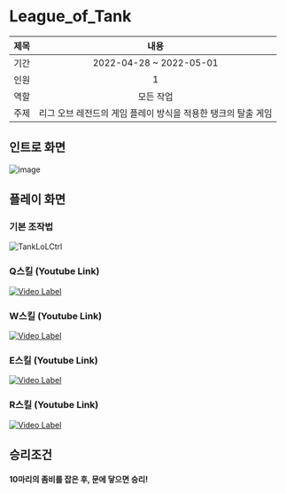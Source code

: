 # League_of_Tank

|제목|내용|
|:---:|:---:|
|기간|2022-04-28 ~ 2022-05-01|
|인원|1|
|역할|모든 작업|
|주제|리그 오브 레전드의 게임 플레이 방식을 적용한 탱크의 탈출 게임|

## 인트로 화면
![image](https://github.com/macaroonlove/League_of_Tank/assets/87137181/74ada7ec-b90a-4b35-bb70-5d7b778daf93)

## 플레이 화면
### 기본 조작법
![TankLoLCtrl](https://github.com/macaroonlove/League_of_Tank/assets/87137181/2d2dc778-f65e-42ff-bb54-1cbe4accf28e)

### Q스킬 (Youtube Link)
[![Video Label](http://img.youtube.com/vi/fsPg4kY4Rkk/0.jpg)](https://youtu.be/fsPg4kY4Rkk)

### W스킬 (Youtube Link)
[![Video Label](http://img.youtube.com/vi/l2fCeJR5EM4/0.jpg)](https://youtu.be/l2fCeJR5EM4)

### E스킬 (Youtube Link)
[![Video Label](http://img.youtube.com/vi/hdLVxpaOKfo/0.jpg)](https://youtu.be/hdLVxpaOKfo)

### R스킬 (Youtube Link)
[![Video Label](http://img.youtube.com/vi/EqdfgegfNI8/0.jpg)](https://youtu.be/EqdfgegfNI8)

## 승리조건
#### 10마리의 좀비를 잡은 후, 문에 닿으면 승리!
